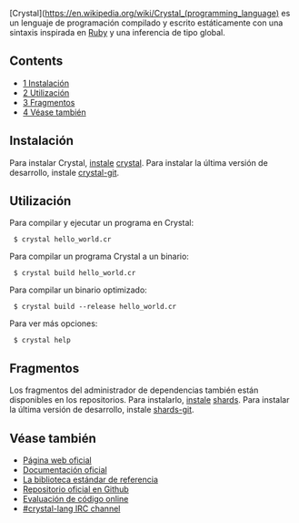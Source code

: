 [Crystal](https://en.wikipedia.org/wiki/Crystal_(programming_language) es un lenguaje de programación compilado y escrito estáticamente con una sintaxis inspirada en [Ruby](/index.php/Ruby "Ruby") y una inferencia de tipo global.

## Contents

*   [1 Instalación](#Instalaci.C3.B3n)
*   [2 Utilización](#Utilizaci.C3.B3n)
*   [3 Fragmentos](#Fragmentos)
*   [4 Véase también](#V.C3.A9ase_tambi.C3.A9n)

## Instalación

Para instalar Crystal, [instale](/index.php/Install_(Espa%C3%B1ol) "Install (Español)") [crystal](https://www.archlinux.org/packages/?name=crystal). Para instalar la última versión de desarrollo, instale [crystal-git](https://aur.archlinux.org/packages/crystal-git/).

## Utilización

Para compilar y ejecutar un programa en Crystal:

```
 $ crystal hello_world.cr

```

Para compilar un programa Crystal a un binario:

```
 $ crystal build hello_world.cr

```

Para compilar un binario optimizado:

```
 $ crystal build --release hello_world.cr

```

Para ver más opciones:

```
 $ crystal help

```

## Fragmentos

Los fragmentos del administrador de dependencias también están disponibles en los repositorios. Para instalarlo, [instale](/index.php/Install_(Espa%C3%B1ol) "Install (Español)") [shards](https://www.archlinux.org/packages/?name=shards). Para instalar la última versión de desarrollo, instale [shards-git](https://aur.archlinux.org/packages/shards-git/).

## Véase también

*   [Página web oficial](http://crystal-lang.org)
*   [Documentación oficial](http://crystal-lang.org/docs/)
*   [La biblioteca estándar de referencia](http://crystal-lang.org/api/)
*   [Repositorio oficial en Github](https://github.com/crystal-lang/crystal)
*   [Evaluación de código online](https://play.crystal-lang.org/#/cr)
*   [#crystal-lang IRC channel](http://webchat.freenode.net/?channels=#crystal-lang)